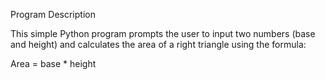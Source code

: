 Program Description

This simple Python program prompts the user to input two numbers (base and height) and calculates the area of a right triangle using the formula:

Area = base * height
